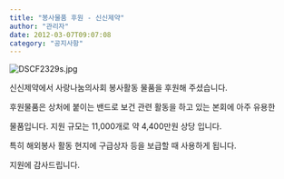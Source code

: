 ```yaml
---
title: "봉사물품 후원 - 신신제약"
author: "관리자"
date: 2012-03-07T09:07:08
category: "공지사항"
---
```


![DSCF2329s.jpg](/files/attach/images/1585/849/003/5ff93d414e18ed2a73323c909aee77e7.jpg)

신신제약에서 사랑나눔의사회 봉사활동 물품을 후원해 주셨습니다.

후원물품은 상처에 붙이는 밴드로 보건 관련 활동을 하고 있는 본회에 아주 유용한

물품입니다. 지원 규모는 11,000개로 약 4,400만원 상당 입니다.

특히 해외봉사 활동 현지에 구급상자 등을 보급할 때 사용하게 됩니다.

지원에 감사드립니다.
